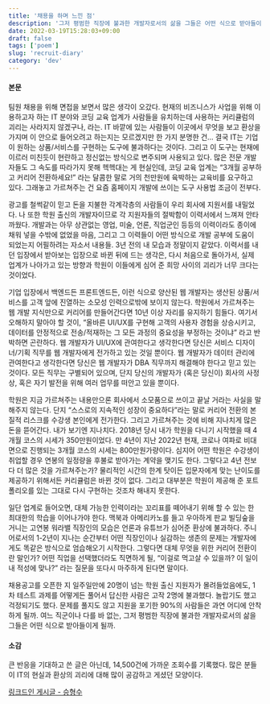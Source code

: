 ```yaml
---
title: '채용을 하며 느낀 점'
description: '그저 평범한 직장에 불과한 개발자로서의 삶을 그들은 어떤 식으로 받아들이게 될까'
date: 2022-03-19T15:28:03+09:00
draft: false
tags: ['poem']
slug: 'recruit-diary'
category: 'dev'
---
```


#### 본문

팀원 채용을 위해 면접을 보면서 많은 생각이 오갔다. 현재의 비즈니스가 사업을 위해 이용하고자 하는 IT 분야와 코딩 교육 업계가 사람들을 유치하는데 사용하는 커리큘럼의 괴리는 사라지지 않겠구나, 라는. IT 바깥에 있는 사람들이 이곳에서 무엇을 보고 환상을 가지며 이 안으로 들어오려고 하는지는 모르겠지만 한 가지 분명한 건… 결국 IT는 기업이 원하는 상품/서비스를 구현하는 도구에 불과하다는 것이다. 그리고 이 도구는 현재에 이르러 미친듯이 현란하고 정신없는 방식으로 변주되며 사용되고 있다. 많은 전문 개발자들도 그 속도를 따라가지 못해 헥헥대는 게 현실인데, 코딩 교육 업계는 “3개월 공부하고 커리어 전환하세요!” 라는 달콤한 말로 거의 천만원에 육박하는 교육비를 요구하고 있다. 그래놓고 가르쳐주는 건 요즘 홈페이지 개발에 쓰이는 도구 사용법 조금이 전부다.

광고를 철썩같이 믿고 돈을 지불한 각계각층의 사람들이 우리 회사에 지원서를 내밀었다. 나 또한 학원 출신의 개발자이므로 각 지원자들의 절박함이 이력서에서 느껴져 안타까웠다. 개발과는 아무 상관없는 영업, 미술, 언론, 직업군인 등등의 이력이라도 종이에 채워 넣을 수밖에 없었을 마음, 그리고 그 이력들이 어떤 방식으로 개발 공부에 도움이 되었는지 어필하려는 자소서 내용들. 3년 전의 내 모습과 정말이지 같았다. 이력서를 내던 입장에서 받아보는 입장으로 바뀐 뒤에 드는 생각은, 다시 처음으로 돌아가서, 실제 업계가 나아가고 있는 방향과 학원이 이들에게 심어 준 희망 사이의 괴리가 너무 크다는 것이었다.

기업 입장에서 백엔드든 프론트엔드든, 이런 식으로 양산된 웹 개발자는 생산된 상품/서비스를 고객 앞에 진열하는 소모성 인력으로밖에 보이지 않는다. 학원에서 가르쳐주는 웹 개발 지식만으로 커리어를 만들어간다면 10년 이상 자리를 유지하기 힘들다. 여기서 오해하지 말아야 할 것이, “올바른 UI/UX를 구현해 고객의 사용자 경험을 상승시키고, 데이터를 안정적으로 전송/적재하는 그 모든 과정의 중요성을 부정하는 것이냐” 라고 반박하면 곤란하다. 웹 개발자가 UI/UX에 관여한다고 생각한다면 당신은 서비스 디자이너/기획 직무를 웹 개발자에게 전가하고 있는 것일 뿐이다. 웹 개발자가 데이터 관리에 관여한다고 생각한다면 당신은 웹 개발자가 DBA 직무까지 해결해야 한다고 믿고 있는 것이다. 모든 직무는 구별되어 있으며, 단지 당신의 개발자가 (혹은 당신이) 회사의 사정 상, 혹은 자기 발전을 위해 여러 업무를 떠안고 있을 뿐이다.

학원은 지금 가르쳐주는 내용만으론 회사에서 소모품으로 쓰이고 끝날 거라는 사실을 말해주지 않는다. 단지 “스스로의 지속적인 성장이 중요하다”라는 말로 커리어 전환의 본질적 리스크를 수강생 본인에게 전가한다. 그리고 가르쳐주는 것에 비해 지나치게 많은 돈을 뜯어간다. 내가 보기엔 지나치다. 2018년 당시 내가 학원을 다니기 시작했을 때 4개월 코스의 시세가 350만원이었다. 만 4년이 지난 2022년 현재, 코로나 여파로 비대면으로 진행되는 3개월 코스의 시세는 800만원가량이다. 심지어 어떤 학원은 수강생이 취업할 경우 연봉의 일정량을 후불로 받아가는 계약을 맺기도 한다. 그렇다고 4년 전보다 더 많은 것을 가르쳐주는가? 물리적인 시간의 한계 탓이든 입문자에게 맞는 난이도를 제공하기 위해서든 커리큘럼은 바뀐 것이 없다. 그리고 대부분은 학원이 제공해 준 포트폴리오를 있는 그대로 다시 구현하는 것조차 해내지 못한다.

일단 업계로 들어오면, 대체 가능한 인력이라는 꼬리표를 떼어내기 위해 할 수 있는 한 최대한의 학습을 이어나가야 한다. 맥북과 아메리카노를 들고 우아하게 판교 빌딩숲을 거니는 고연봉 워라밸 직장인의 모습은 언론과 유튜브가 심어준 환상에 불과하다. 주니어로서의 1-2년이 지나는 순간부터 어떤 직장인이나 실감하는 생존의 문제는 개발자에게도 똑같은 방식으로 엄습해오기 시작한다. 그렇다면 대체 무엇을 위한 커리어 전환이란 말인가? 어떤 직업을 선택했더라도 직면하게 될, “이걸로 먹고살 수 있을까? 이 일이 내 적성에 맞나?” 라는 질문을 또다시 마주하게 된다면 말이다.

채용공고를 오픈한 지 일주일만에 20명이 넘는 학원 출신 지원자가 몰려들었음에도, 1차 테스트 과제를 어떻게든 풀어서 답신한 사람은 고작 2명에 불과했다. 놀랍기도 했고 걱정되기도 했다. 문제를 풀지도 않고 지원을 포기한 90%의 사람들은 과연 어디에 안착하게 될까. 여느 직군이나 다를 바 없는, 그저 평범한 직장에 불과한 개발자로서의 삶을 그들은 어떤 식으로 받아들이게 될까.

#### 소감

큰 반응을 기대하고 쓴 글은 아닌데, 14,500건에 가까운 조회수를 기록했다. 많은 분들이 IT의 현실과 환상의 괴리에 대해 많이 공감하고 게셨던 모양이다.

[링크드인 게시글 - 승형수](https://www.linkedin.com/posts/%ED%98%95%EC%88%98-%EC%8A%B9-697aaa173_%ED%8C%80%EC%9B%90-%EC%B1%84%EC%9A%A9%EC%9D%84-%EC%9C%84%ED%95%B4-%EB%A9%B4%EC%A0%91%EC%9D%84-%EB%B3%B4%EB%A9%B4%EC%84%9C-%EB%A7%8E%EC%9D%80-%EC%83%9D%EA%B0%81%EC%9D%B4-%EC%98%A4%EA%B0%94%EB%8B%A4-%ED%98%84%EC%9E%AC%EC%9D%98-%EB%B9%84%EC%A6%88%EB%8B%88%EC%8A%A4%EA%B0%80-%EC%82%AC%EC%97%85%EC%9D%84-activity-6908331581241729024-OmgO/)
